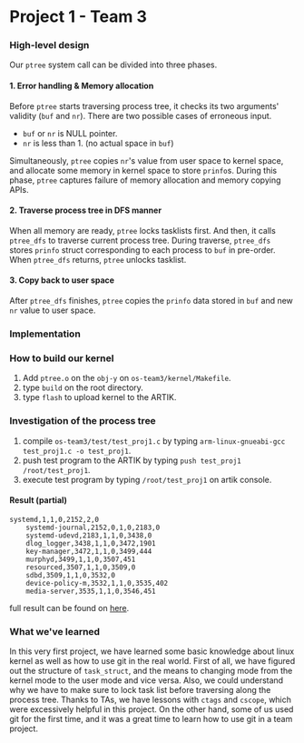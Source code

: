 # Project 1 - Team 3

### High-level design

Our `ptree` system call can be divided into three phases.

#### 1. Error handling & Memory allocation
Before `ptree` starts traversing process tree, it checks its two arguments' validity (`buf` and `nr`).
There are two possible cases of erroneous input. 
- `buf` or `nr` is NULL pointer.
- `nr` is less than 1. (no actual space in `buf`)

Simultaneously, `ptree` copies `nr`'s value from user space to kernel space, and allocate some memory
in kernel space to store `prinfo`s. During this phase, `ptree` captures failure of memory allocation and
memory copying APIs.

#### 2. Traverse process tree in DFS manner
When all memory are ready, `ptree` locks tasklists first. And then, it calls `ptree_dfs` to traverse
current process tree. During traverse, `ptree_dfs` stores `prinfo` struct corresponding to each process 
to `buf` in pre-order. When `ptree_dfs` returns, `ptree` unlocks tasklist.

#### 3. Copy back to user space
After `ptree_dfs` finishes, `ptree` copies the `prinfo` data stored in `buf` and new `nr` value to user space.



### Implementation

### How to build our kernel

1. Add `ptree.o` on the `obj-y` on `os-team3/kernel/Makefile`.
2. type `build` on the root directory.
3. type `flash` to upload kernel to the ARTIK.

### Investigation of the process tree

1. compile `os-team3/test/test_proj1.c` by typing `arm-linux-gnueabi-gcc test_proj1.c -o test_proj1`.
2. push test program to the ARTIK by typing `push test_proj1 /root/test_proj1`.
3. execute test program by typing `/root/test_proj1` on artik console.

#### Result (partial)
    systemd,1,1,0,2152,2,0
        systemd-journal,2152,0,1,0,2183,0
        systemd-udevd,2183,1,1,0,3438,0
        dlog_logger,3438,1,1,0,3472,1901
        key-manager,3472,1,1,0,3499,444
        murphyd,3499,1,1,0,3507,451
        resourced,3507,1,1,0,3509,0
        sdbd,3509,1,1,0,3532,0
        device-policy-m,3532,1,1,0,3535,402
        media-server,3535,1,1,0,3546,451
full result can be found on [here](https://github.com/swsnu/os-team3/blob/proj1/test/test_proj1_result.txt).

### What we've learned

In this very first project, we have learned some basic knowledge about linux kernel as well as how to use git in the real world. First of all, we have figured out the structure of `task_struct`, and the means to changing mode from the kernel mode to the user mode and vice versa. Also, we could understand why we have to make sure to lock task list before traversing along the process tree. Thanks to TAs, we have lessons with `ctags` and `cscope`, which were excessively helpful in this project. On the other hand, some of us used git for the first time, and it was a great time to learn how to use git in a team project.
